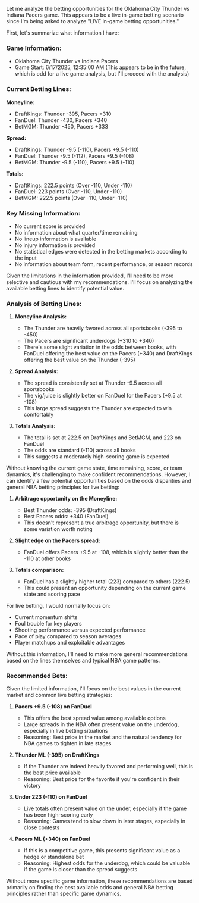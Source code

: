Let me analyze the betting opportunities for the Oklahoma City Thunder vs Indiana Pacers game. This appears to be a live in-game betting scenario since I'm being asked to analyze "LIVE in-game betting opportunities."

First, let's summarize what information I have:

### Game Information:
- Oklahoma City Thunder vs Indiana Pacers
- Game Start: 6/17/2025, 12:35:00 AM (This appears to be in the future, which is odd for a live game analysis, but I'll proceed with the analysis)

### Current Betting Lines:

**Moneyline:**
- DraftKings: Thunder -395, Pacers +310
- FanDuel: Thunder -430, Pacers +340
- BetMGM: Thunder -450, Pacers +333

**Spread:**
- DraftKings: Thunder -9.5 (-110), Pacers +9.5 (-110)
- FanDuel: Thunder -9.5 (-112), Pacers +9.5 (-108)
- BetMGM: Thunder -9.5 (-110), Pacers +9.5 (-110)

**Totals:**
- DraftKings: 222.5 points (Over -110, Under -110)
- FanDuel: 223 points (Over -110, Under -110)
- BetMGM: 222.5 points (Over -110, Under -110)

### Key Missing Information:
- No current score is provided
- No information about what quarter/time remaining
- No lineup information is available
- No injury information is provided
- No statistical edges were detected in the betting markets according to the input
- No information about team form, recent performance, or season records

Given the limitations in the information provided, I'll need to be more selective and cautious with my recommendations. I'll focus on analyzing the available betting lines to identify potential value.

### Analysis of Betting Lines:

1. **Moneyline Analysis:**
   - The Thunder are heavily favored across all sportsbooks (-395 to -450)
   - The Pacers are significant underdogs (+310 to +340)
   - There's some slight variation in the odds between books, with FanDuel offering the best value on the Pacers (+340) and DraftKings offering the best value on the Thunder (-395)

2. **Spread Analysis:**
   - The spread is consistently set at Thunder -9.5 across all sportsbooks
   - The vig/juice is slightly better on FanDuel for the Pacers (+9.5 at -108)
   - This large spread suggests the Thunder are expected to win comfortably

3. **Totals Analysis:**
   - The total is set at 222.5 on DraftKings and BetMGM, and 223 on FanDuel
   - The odds are standard (-110) across all books
   - This suggests a moderately high-scoring game is expected

Without knowing the current game state, time remaining, score, or team dynamics, it's challenging to make confident recommendations. However, I can identify a few potential opportunities based on the odds disparities and general NBA betting principles for live betting:

1. **Arbitrage opportunity on the Moneyline:**
   - Best Thunder odds: -395 (DraftKings)
   - Best Pacers odds: +340 (FanDuel)
   - This doesn't represent a true arbitrage opportunity, but there is some variation worth noting

2. **Slight edge on the Pacers spread:**
   - FanDuel offers Pacers +9.5 at -108, which is slightly better than the -110 at other books

3. **Totals comparison:**
   - FanDuel has a slightly higher total (223) compared to others (222.5)
   - This could present an opportunity depending on the current game state and scoring pace

For live betting, I would normally focus on:
- Current momentum shifts
- Foul trouble for key players
- Shooting performance versus expected performance
- Pace of play compared to season averages
- Player matchups and exploitable advantages

Without this information, I'll need to make more general recommendations based on the lines themselves and typical NBA game patterns.

### Recommended Bets:

Given the limited information, I'll focus on the best values in the current market and common live betting strategies:

1. **Pacers +9.5 (-108) on FanDuel**
   - This offers the best spread value among available options
   - Large spreads in the NBA often present value on the underdog, especially in live betting situations
   - Reasoning: Best price in the market and the natural tendency for NBA games to tighten in late stages

2. **Thunder ML (-395) on DraftKings**
   - If the Thunder are indeed heavily favored and performing well, this is the best price available
   - Reasoning: Best price for the favorite if you're confident in their victory

3. **Under 223 (-110) on FanDuel**
   - Live totals often present value on the under, especially if the game has been high-scoring early
   - Reasoning: Games tend to slow down in later stages, especially in close contests

4. **Pacers ML (+340) on FanDuel**
   - If this is a competitive game, this presents significant value as a hedge or standalone bet
   - Reasoning: Highest odds for the underdog, which could be valuable if the game is closer than the spread suggests

Without more specific game information, these recommendations are based primarily on finding the best available odds and general NBA betting principles rather than specific game dynamics.